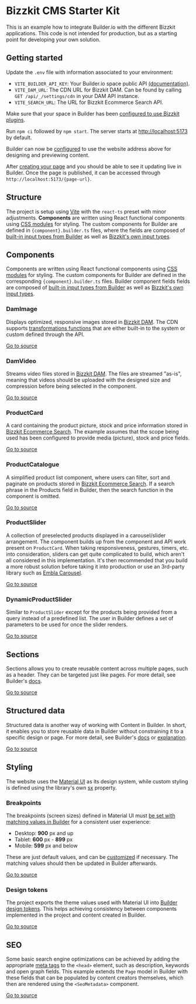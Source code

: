 # Bizzkit CMS Starter Kit

This is an example how to integrate Builder.io with the different Bizzkit applications. This code is not intended for production, but as a starting point for developing your own solution.

## Getting started

Update the `.env` file with information associated to your environment:

-   `VITE_BUILDER_API_KEY`: Your Builder.io space public API [(documentation)](https://www.builder.io/c/docs/using-your-api-key#finding-your-public-api-key).
-   `VITE_DAM_URL`: The CDN URL for Bizzkit DAM. Can be found by calling `GET /api/_/settings/cdn` in your DAM API instance.
-   `VITE_SEARCH_URL`: The URL for Bizzkit Ecommerce Search API.

Make sure that your space in Builder has been [configured to use Bizzkit plugins](https://docs.bizzkit.com/content/for-developers/getting-started/#registering-plugins).

Run `npm ci` followed by `npm start`. The server starts at [http://localhost:5173](http://localhost:5173) by default.

Builder can now be [configured](https://www.builder.io/c/docs/guides/preview-url) to use the website address above for designing and previewing content.

After [creating your page](https://www.builder.io/c/docs/create-page) and you should be able to see it updating live in Builder. Once the page is published, it can be accessed through `http://localhost:5173/{page-url}`.

## Structure

The project is setup using [Vite](https://vite.dev/) with the `react-ts` preset with minor adjustments. **Components** are written using React functional components using [CSS modules](https://vite.dev/guide/features.html#css-modules) for styling. The custom components for Builder are defined in `{component}.builder.ts` files, where the fields are composed of [built-in input types from Builder](https://www.builder.io/c/docs/custom-components-input-types) as well as [Bizzkit's own input types](https://docs.bizzkit.com/content/concepts/bizzkit-plugins/).

## Components

Components are written using React functional components using [CSS modules](https://vite.dev/guide/features.html#css-modules) for styling. The custom components for Builder are defined in the corresponding `{component}.builder.ts` files. Builder component fields fields are composed of [built-in input types from Builder](https://www.builder.io/c/docs/custom-components-input-types) as well as [Bizzkit's own input types](https://docs.bizzkit.com/content/concepts/bizzkit-plugins/).

### DamImage

Displays optimized, responsive images stored in [Bizzkit DAM](https://docs.bizzkit.com/dam/). The CDN supports [transformations functions](https://docs.bizzkit.com/dam/for-developers/concepts/transformation-functions/) that are either built-in to the system or custom defined through the API.

[Go to source](./src/components/DamImage/index.ts)

### DamVideo

Streams video files stored in [Bizzkit DAM](https://docs.bizzkit.com/dam/). The files are streamed "as-is", meaning that videos should be uploaded with the designed size and compression before being selected in the component.

[Go to source](./src/components/DamVideo/index.ts)

### ProductCard

A card containing the product picture, stock and price information stored in [Bizzkit Ecommerce Search](https://docs.bizzkit.com/ecommerce-search/). The example assumes that the scope being used has been configured to provide media (picture), stock and price fields.

[Go to source](./src/components/ProductCard/index.ts)

### ProductCatalogue

A simplified product list component, where users can filter, sort and paginate on products stored in [Bizzkit Ecommerce Search](https://docs.bizzkit.com/ecommerce-search/). If a search phrase in the Products field in Builder, then the search function in the component is omitted.

[Go to source](./src/components/ProductCatalogue/index.ts)

### ProductSlider

A collection of preselected products displayed in a carousel/slider arrangement. The component builds up from the component and API work present on `ProductCard`. When taking responsiveness, gestures, timers, etc. into consideration, sliders can get quite complicated to build, which aren't all considered in this implementation. It's then recommended that you build a more robust solution before taking it into production or use an 3rd-party library such as [Embla Carousel](https://www.npmjs.com/package/embla-carousel).

[Go to source](./src/components/ProductSlider/index.ts)

### DynamicProductSlider

Similar to `ProductSlider` except for the products being provided from a query instead of a predefined list. The user in Builder defines a set of parameters to be used for once the slider renders.

[Go to source](./src/components/DynamicProductSlider/index.ts)

## Sections

Sections allows you to create reusable content across multiple pages, such as a header. They can be targeted just like pages. For more detail, see Builder's [docs](https://www.builder.io/c/docs/integrate-section-building).

[Go to source](./src/components/Header/Header.tsx)

## Structured data

Structured data is another way of working with Content in Builder. In short, it enables you to store reusable data in Builder without constraining it to a specific design or page. For more detail, see Builder's [docs](https://www.builder.io/c/docs/integrate-cms-data) or [explanation](https://www.builder.io/m/explainers/structured-data).

[Go to source](./src/components/Usp/Usp.tsx)

## Styling

The website uses the [Material UI](https://mui.com/material-ui/) as its design system, while custom styling is defined using the library's own [sx](https://mui.com/system/getting-started/the-sx-prop/) property.

### Breakpoints

The breakpoints (screen sizes) defined in Material UI must [be set with matching values in Builder](https://www.builder.io/c/docs/customizable-breakpoints) for a consistent user experience:

-   Desktop: **900** px and up
-   Tablet: **600** px - **899** px
-   Mobile: **599** px and below

These are just default values, and can be [customized](https://mui.com/material-ui/customization/theming) if necessary. The matching values should then be updated in Builder afterwards.

[Go to source](./src/util/theme.ts)

### Design tokens

The project exports the theme values used with Material UI into [Builder design tokens](https://www.builder.io/c/docs/design-tokens). This helps achieving consistency between components implemented in the project and content created in Builder.

[Go to source](./src/util/builder.ts)

## SEO

Some basic search engine optimizations can be achieved by adding the appropriate [meta tags](https://developer.mozilla.org/en-US/docs/Web/HTML/Element/meta) to the `<head>` element, such as description, keywords and open graph fields. This example extends the `Page` model in Builder with these fields that can be populated by content creators themselves, which then are rendered using the `<SeoMetadata>` component.

[Go to source](./src/components/SeoMetadata/index.ts)
